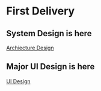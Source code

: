 # First Delivery

## System Design is here

[Archiecture Design](./design/README.md)

## Major UI Design is here

[UI Design](./ui-design/README.md)
